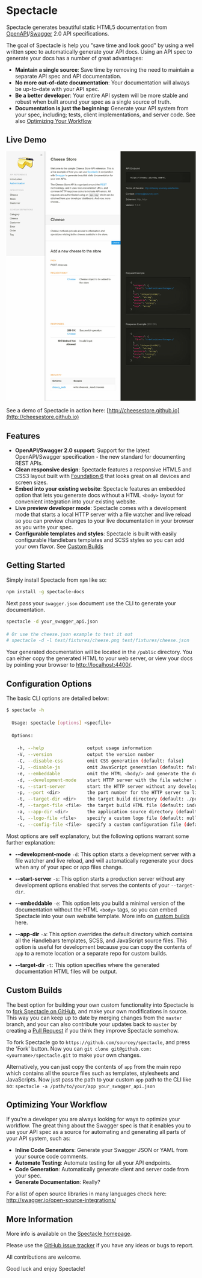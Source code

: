 # Spectacle

Spectacle generates beautiful static HTML5 documentation from [OpenAPI](https://openapis.org)/[Swagger](http://swagger.io) 2.0 API specifications.

The goal of Spectacle is help you "save time and look good" by using a well written spec to automatically generate your API docs. Using an API spec to generate your docs has a number of great advantages:

* **Maintain a single source**: Save time by removing the need to maintain a separate API spec and API documentation.
* **No more out-of-date documentation**: Your documentation will always be up-to-date with your API spec.
* **Be a better developer**: Your entire API system will be more stable and robust when built around your spec as a single source of truth.
* **Documentation is just the beginning**: Generate your API system from your spec, including; tests, client implementations, and server code. See also [Optimizing Your Workflow](#optimizing-your-workflow)

## Live Demo

![Demo Screenshot](screenshot.jpg)

See a demo of Spectacle in action here: [http://cheesestore.github.io](http://cheesestore.github.io)

## Features

* **OpenAPI/Swagger 2.0 support**: Support for the latest OpenAPI/Swagger specification - the new standard for documenting REST APIs.
* **Clean responsive design**: Spectacle features a responsive HTML5 and CSS3 layout built with [Foundation 6](http://foundation.zurb.com/sites.html) that looks great on all devices and screen sizes.
* **Embed into your existing website**: Spectacle features an embedded option that lets you generate docs without a HTML `<body>` layout for convenient integration into your existing website.
* **Live preview developer mode**: Spectacle comes with a development mode that starts a local HTTP server with a file watcher and live reload so you can preview changes to your live documentation in your browser as you write your spec.
* **Configurable templates and styles**: Spectacle is built with easily configurable Handlebars templates and SCSS styles so you can add your own flavor. See [Custom Builds](#custom-builds)

## Getting Started

Simply install Spectacle from `npm` like so:

```bash
npm install -g spectacle-docs
```

Next pass your `swagger.json` document use the CLI to generate your documentation.

```bash
spectacle -d your_swagger_api.json

# Or use the cheese.json example to test it out
# spectacle -d -l test/fixtures/cheese.png test/fixtures/cheese.json
```

Your generated documentation will be located in the `/public` directory. You can either copy the generated HTML to your web server, or view your docs by pointing your browser to [http://localhost:4400/](http://localhost:4400/).

## Configuration Options

The basic CLI options are detailed below:

```bash
$ spectacle -h

  Usage: spectacle [options] <specfile>

  Options:

    -h, --help                output usage information
    -V, --version             output the version number
    -C, --disable-css         omit CSS generation (default: false)
    -J, --disable-js          omit JavaScript generation (default: false)
    -e, --embeddable          omit the HTML <body/> and generate the documentation content only (default: false)
    -d, --development-mode    start HTTP server with the file watcher and live reload (default: false)
    -s, --start-server        start the HTTP server without any development features
    -p, --port <dir>          the port number for the HTTP server to listen on (default: 4400)
    -t, --target-dir <dir>    the target build directory (default: ./public)
    -f, --target-file <file>  the target build HTML file (default: index.html)
    -a, --app-dir <dir>       the application source directory (default: ./app)
    -l, --logo-file <file>    specify a custom logo file (default: null)
    -c, --config-file <file>  specify a custom configuration file (default: ./app/lib/config.js)
```

Most options are self explanatory, but the following options warrant some further explanation:

* **--development-mode** `-d`: This option starts a development server with a file watcher and live reload, and will automatically regenerate your docs when any of your spec or app files change.

* **--start-server** `-s`: This option starts a production server without any development options enabled that serves the contents of your `--target-dir`.

* **--embeddable** `-e`: This option lets you build a minimal version of the documentation without the HTML `<body>` tags, so you can embed Spectacle into your own website template. More info on [custom builds](#custom-builds) here.

* **--app-dir** `-a`: This option overrides the default directory which contains all the Handlebars templates, SCSS, and JavaScript source files. This option is useful for development because you can copy the contents of `app` to a remote location or a separate repo for custom builds.

* **--target-dir** `-t`: This option specifies where the generated documentation HTML files will be output.

## Custom Builds

The best option for building your own custom functionality into Spectacle is to [fork Spectacle on GitHub](https://help.github.com/articles/fork-a-repo/), and make your own modifications in source. This way you can keep up to date by merging changes from the `master` branch, and your can also contribute your updates back to `master` by creating a [Pull Request](https://help.github.com/articles/creating-a-pull-request/) if you think they improve Spectacle somehow.

To fork Spectacle go to `https://github.com/sourcey/spectacle`, and press the 'Fork' button. Now you can `git clone git@github.com:<yourname>/spectacle.git` to make your own changes.

Alternatively, you can just copy the contents of `app` from the main repo which contains all the source files such as templates, stylesheets and JavaScripts. Now just pass the path to your custom `app` path to the CLI like so: `spectacle -a /path/to/your/app your_swagger_api.json`

## Optimizing Your Workflow

If you're a developer you are always looking for ways to optimize your workflow. The great thing about the Swagger spec is that it enables you to use your API spec as a source for automating and generating all parts of your API system, such as:

* **Inline Code Generators**: Generate your Swagger JSON or YAML from your source code comments.
* **Automate Testing**: Automate testing for all your API endpoints.
* **Code Generation**: Automatically generate client and server code from your spec.
* **Generate Documentation**: Really?

For a list of open source libraries in many languages check here: http://swagger.io/open-source-integrations/

## More Information

More info is available on the [Spectacle homepage](http://sourcey.com/spectacle).

Please use the [GitHub issue tracker](https://github.com/sourcey/spectacle/issues) if you have any ideas or bugs to report.

All contributions are welcome.

Good luck and enjoy Spectacle!
